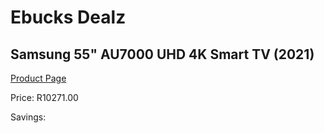 
# Ebucks Dealz
## Samsung 55" AU7000 UHD 4K Smart TV (2021)
[Product Page](https://www.ebucks.com/web/shop/productSelected.do?prodId=1211646275&catId=363628796)

Price: R10271.00

Savings: 


	